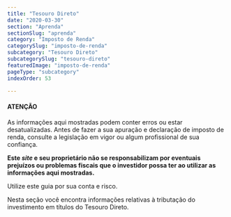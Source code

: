 ```yaml
---
title: "Tesouro Direto"
date: "2020-03-30"
section: "Aprenda"
sectionSlug: "aprenda"
category: "Imposto de Renda"
categorySlug: "imposto-de-renda"
subcategory: "Tesouro Direto"
subcategorySlug: "tesouro-direto"
featuredImage: "imposto-de-renda"
pageType: "subcategory"
indexOrder: 53

---
```


<div class="dashedBox">

<h4>ATENÇÃO</h4>

As informações aqui mostradas podem conter erros ou estar desatualizadas. Antes de fazer a sua apuração e declaração de imposto de renda, consulte a legislação em vigor ou algum profissional de sua confiança.

**Este *site* e seu proprietário não se responsabilizam por eventuais prejuízos ou problemas fiscais que o investidor possa ter ao utilizar as informações aqui mostradas.**

Utilize este guia por sua conta e risco.


</div>


Nesta seção você encontra informações relativas à tributação do investimento em títulos do Tesouro Direto.